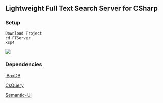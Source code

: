 ## Lightweight Full Text Search Server for CSharp

### Setup

```
Download Project
cd FTServer
xsp4
```

![](https://github.com/iboxdb/ftserver/raw/master/FTServer/web/css/fts.png)

### Dependencies
[iBoxDB](http://www.iboxdb.com/)

[CsQuery](https://github.com/jamietre/CsQuery)

[Semantic-UI](http://semantic-ui.com/)

